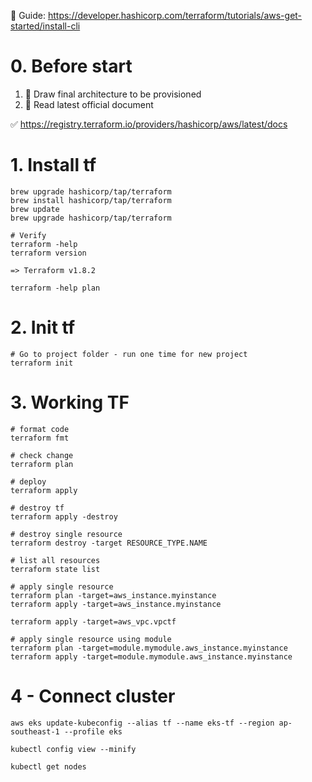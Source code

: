 📗 Guide:
https://developer.hashicorp.com/terraform/tutorials/aws-get-started/install-cli

# 0. Before start

1. 🥰 Draw final architecture to be provisioned
2. 🥰 Read latest official document

✅ https://registry.terraform.io/providers/hashicorp/aws/latest/docs

# 1. Install tf

```
brew upgrade hashicorp/tap/terraform
brew install hashicorp/tap/terraform
brew update
brew upgrade hashicorp/tap/terraform

# Verify
terraform -help
terraform version

=> Terraform v1.8.2

terraform -help plan
```

# 2. Init tf

```
# Go to project folder - run one time for new project
terraform init
```

# 3. Working TF

```
# format code
terraform fmt

# check change
terraform plan

# deploy
terraform apply

# destroy tf
terraform apply -destroy

# destroy single resource
terraform destroy -target RESOURCE_TYPE.NAME

# list all resources
terraform state list

# apply single resource
terraform plan -target=aws_instance.myinstance
terraform apply -target=aws_instance.myinstance

terraform apply -target=aws_vpc.vpctf

# apply single resource using module
terraform plan -target=module.mymodule.aws_instance.myinstance
terraform apply -target=module.mymodule.aws_instance.myinstance
```

# 4 - Connect cluster

```
aws eks update-kubeconfig --alias tf --name eks-tf --region ap-southeast-1 --profile eks

kubectl config view --minify

kubectl get nodes
```
